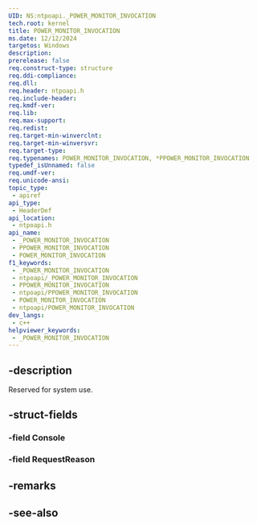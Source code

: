 ```yaml
---
UID: NS:ntpoapi._POWER_MONITOR_INVOCATION
tech.root: kernel
title: POWER_MONITOR_INVOCATION
ms.date: 12/12/2024
targetos: Windows
description: 
prerelease: false
req.construct-type: structure
req.ddi-compliance: 
req.dll: 
req.header: ntpoapi.h
req.include-header: 
req.kmdf-ver: 
req.lib: 
req.max-support: 
req.redist: 
req.target-min-winverclnt: 
req.target-min-winversvr: 
req.target-type: 
req.typenames: POWER_MONITOR_INVOCATION, *PPOWER_MONITOR_INVOCATION
typedef_isUnnamed: false
req.umdf-ver: 
req.unicode-ansi: 
topic_type:
 - apiref
api_type:
 - HeaderDef
api_location:
 - ntpoapi.h
api_name:
 - _POWER_MONITOR_INVOCATION
 - PPOWER_MONITOR_INVOCATION
 - POWER_MONITOR_INVOCATION
f1_keywords:
 - _POWER_MONITOR_INVOCATION
 - ntpoapi/_POWER_MONITOR_INVOCATION
 - PPOWER_MONITOR_INVOCATION
 - ntpoapi/PPOWER_MONITOR_INVOCATION
 - POWER_MONITOR_INVOCATION
 - ntpoapi/POWER_MONITOR_INVOCATION
dev_langs:
 - c++
helpviewer_keywords:
 - _POWER_MONITOR_INVOCATION
---
```


## -description

Reserved for system use.

## -struct-fields

### -field Console

### -field RequestReason

## -remarks

## -see-also

